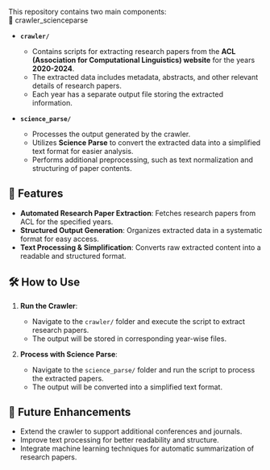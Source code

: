 This repository contains two main components:  
📂 crawler_scienceparse

- **`crawler/`**  
  - Contains scripts for extracting research papers from the **ACL (Association for Computational Linguistics) website** for the years **2020-2024**.  
  - The extracted data includes metadata, abstracts, and other relevant details of research papers.  
  - Each year has a separate output file storing the extracted information.  

- **`science_parse/`**
  - Processes the output generated by the crawler.  
  - Utilizes **Science Parse** to convert the extracted data into a simplified text format for easier analysis.  
  - Performs additional preprocessing, such as text normalization and structuring of paper contents.  

## 🚀 Features  
- **Automated Research Paper Extraction**: Fetches research papers from ACL for the specified years.  
- **Structured Output Generation**: Organizes extracted data in a systematic format for easy access.  
- **Text Processing & Simplification**: Converts raw extracted content into a readable and structured format.  

## 🛠️ How to Use  
1. **Run the Crawler**:  
   - Navigate to the `crawler/` folder and execute the script to extract research papers.  
   - The output will be stored in corresponding year-wise files.  

2. **Process with Science Parse**:  
   - Navigate to the `science_parse/` folder and run the script to process the extracted papers.  
   - The output will be converted into a simplified text format.  

## 📌 Future Enhancements  

- Extend the crawler to support additional conferences and journals.  
- Improve text processing for better readability and structure.  
- Integrate machine learning techniques for automatic summarization of research papers.  
